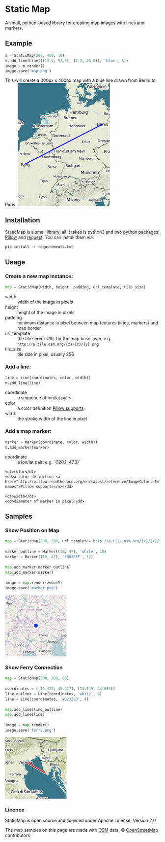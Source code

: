 # Static Map

A small, python-based library for creating map images with lines and markers.

## Example
```python
m = StaticMap(300, 400, 10)
m.add_line(Line(((13.4, 52.5), (2.3, 48.9)), 'blue', 3))
image = m.render()
image.save('map.png')
```
This will create a 300px x 400px map with a blue line drawn from Berlin to Paris.
![Map with Line from Berlin to Paris](/samples/berlin_paris.png?raw=true)


## Installation
StaticMap is a small library, all it takes is python3 and two python packages: [Pillow](https://python-pillow.github.io/) and [request](http://www.python-requests.org/). You can install them via:

```bash
pip install -r requirements.txt
```

## Usage
### Create a new map instance:

```python
map = StaticMap(width, height, padding, url_template, tile_size)
```

<dl>
  <dt>width</dt>
  <dd>width of the image in pixels</dd>

  <dt>height</dt>
  <dd>height of the image in pixels</dd>

  <dt>padding</dt>
  <dd>minimum distance in pixel between map features (lines, markers) and map border</dd>

  <dt>url_template</dt>
  <dd>the tile server URL for the map base layer, e.g. <code>http://a.tile.osm.org/{z}/{x}/{y}.png</code></dd>

  <dt>tile_size</dt>
  <dd>tile size in pixel, usually 256</dd>
</dl>

### Add a line:

```python
line = Line(coordinates, color, width))
m.add_line(line)
```

<dl>
  <dt>coordinate</dt>
  <dd>a sequence of lon/lat pairs</dd>

  <dt>color</dt>
  <dd>a color definition <a href="http://pillow.readthedocs.org/en/latest/reference/ImageColor.html#color-names">Pillow supports</a></dd>

  <dt>width</dt>
  <dd>the stroke width of the line in pixel</dd>
</dl>

### Add a map marker:

```python
marker = Marker(coordinate, color, width))
m.add_marker(marker)
```

<dl>
    <dt>coordinate</dt>
    <dd>a lon/lat pair: e.g. `(120.1, 47.3)`</dd>

    <dt>color</dt>
    <dd>a color definition <a href="http://pillow.readthedocs.org/en/latest/reference/ImageColor.html#color-names">Pillow supports</a></dd>

    <dt>width</dt>
    <dd>diameter of marker in pixel</dd>
</dl>

## Samples
### Show Position on Map
```python
map = StaticMap(200, 200, url_template='http://a.tile.osm.org/{z}/{x}/{y}.png')

marker_outline = Marker((10, 47), 'white', 18)
marker = Marker((10, 47), '#0036FF', 12)

map.add_marker(marker_outline)
map.add_marker(marker)

image = map.render(zoom=5)
image.save('marker.png')
```

![Position Marker on a Map](/samples/marker.png?raw=true)

### Show Ferry Connection
```python
map = StaticMap(200, 200, 80)

coordinates = [[12.422, 45.427], [13.749, 44.885]]
line_outline = Line(coordinates, 'white', 6)
line = Line(coordinates, '#D2322D', 4)

map.add_line(line_outline)
map.add_line(line)

image = map.render()
image.save('ferry.png')
```

![Ferry Connection Shown on a Map](/samples/ferry.png?raw=true)

### Licence
StaticMap is open source and licensed under Apache License, Version 2.0

The map samples on this page are made with [OSM](http://www.osm.org) data, © [OpenStreetMap](http://www.openstreetmap.org/copyright) contributors
